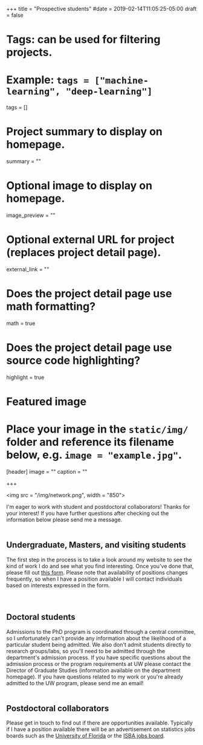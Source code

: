 +++
title = "Prospective students"
#date = 2019-02-14T11:05:25-05:00
draft = false

# Tags: can be used for filtering projects.
# Example: `tags = ["machine-learning", "deep-learning"]`
tags = []

# Project summary to display on homepage.
summary = ""

# Optional image to display on homepage.
image_preview = ""

# Optional external URL for project (replaces project detail page).
external_link = ""

# Does the project detail page use math formatting?
math = true

# Does the project detail page use source code highlighting?
highlight = true

# Featured image
# Place your image in the `static/img/` folder and reference its filename below, e.g. `image = "example.jpg"`.
[header]
image = ""
caption = ""

+++

<img src = "/img/network.png", width = "850">

I'm eager to work with student and postdoctoral collaborators! Thanks for your interest!  If you have further questions after checking out the information below please send me a message.
<br>
<br>
## Undergraduate, Masters, and visiting students
The first step in the process is to take a look around my website to see the kind of work I do and see what you find interesting.  Once you've done that, please fill out [this form](https://docs.google.com/forms/d/e/1FAIpQLSdZLbfNFG2tADlTe9nbLMB8f4HmBKJ-aWEfWyAZXP-n0FAfAQ/viewform?usp=sf_link).  Please note that availability of positions changes frequently, so when I have a position available I will contact individuals based on interests expressed in the form.  
<br>
<br>
## Doctoral students
Admissions to the PhD program is coordinated through a central committee, so I unfortunately can't provide any information about the likelihood of a particular student being admitted.  We also don't admit students directly to research groups/labs, so you'll need to be admitted through the department's admission process. If you have specific questions about the admission process or the program requirements at UW please contact the Director of Graduate Studies (information available on the department homepage).  If you have questions related to my work or you're already admitted to the UW program, please send me an email!
<br>
<br>
## Postdoctoral collaborators
Please get in touch to find out if there are opportunities available.  Typically if I have a position available there will be an advertisement on statistics jobs boards such as the [University of Florida](https://forms.stat.ufl.edu/statistics-jobs/) or the [ISBA jobs board](https://bayesian.org/resources/jobs/). 
